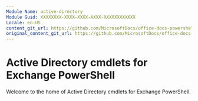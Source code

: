 ```yaml
---
Module Name: active-directory
Module Guid: XXXXXXXX-XXXX-XXXX-XXXX-XXXXXXXXXXXX
Locale: en-US
content_git_url: https://github.com/MicrosoftDocs/office-docs-powershell/blob/live/exchange/exchange-ps/exchange/active-directory/active-directory.md
original_content_git_url: https://github.com/MicrosoftDocs/office-docs-powershell/blob/live/exchange/exchange-ps/exchange/active-directory/active-directory.md
---
```


# Active Directory cmdlets for Exchange PowerShell

Welcome to the home of Active Directory cmdlets for Exchange PowerShell.
